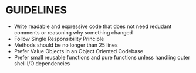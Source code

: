 # GUIDELINES

- Write readable and expressive code that does not need redudant comments or reasoning why something changed
- Follow Single Responsibility Principle 
- Methods should be no longer than 25 lines
- Prefer Value Objects in an Object Oriented Codebase
- Prefer small reusable functions and pure functions unless handling outer shell I/O dependencies 


